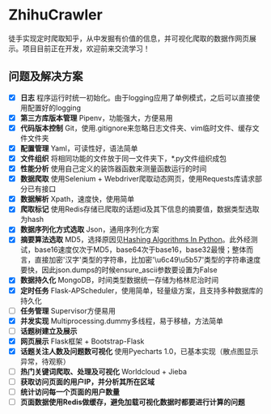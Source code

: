 # ZhihuCrawler
徒手实现定时爬取知乎，从中发掘有价值的信息，并可视化爬取的数据作网页展示。项目目前正在开发，欢迎前来交流学习！
## 问题及解决方案
- [x] **日志**
程序运行时统一初始化。由于logging应用了单例模式，之后可以直接使用配置好的logging
- [x] **第三方库版本管理**
Pipenv，功能强大，方便易用
- [x] **代码版本控制**
Git，使用.gitignore来忽略日志文件夹、vim临时文件、缓存文件文件夹
- [x] **配置管理**
Yaml，可读性好，语法简单
- [x] **文件组织**
将相同功能的文件放于同一文件夹下，*.py文件组织成包
- [x] **性能分析**
使用自己定义的装饰器函数来测量函数运行的时间
- [x] **数据爬取**
使用Selenium + Webdriver爬取动态网页，使用Requests库请求部分已有接口
- [x] **数据解析**
Xpath，速度快，使用简单
- [x] **爬取标记**
使用Redis存储已爬取的话题id及其下信息的摘要值，数据类型选取为hash
- [x] **数据序列化方式选取**
Json，通用序列化方案
- [x] **摘要算法选取**
MD5，选择原因见[Hashing Algorithms In Python](http://widerin.net/blog/hashing-algorithms-in-python/)。此外经测试，base16速度仅次于MD5，base64次于base16，base32最慢；整体而言，直接加密'汉字'类型的字符串，比加密'\\u6c49\\u5b57'类型的字符串速度要快，因此json.dumps的时候ensure_ascii参数要设置为False
- [x] **数据持久化**
MongoDB，时间类型数据统一存储为格林尼治时间
- [x] **定时任务**
Flask-APScheduler，使用简单，轻量级方案，且支持多种数据库的持久化
- [ ] **任务管理**
Supervisor方便易用
- [x] **并发实现**
Multiprocessing.dummy多线程，易于移植，方法简单
- [ ] **话题树建立及展示**
- [x] **网页展示**
Flask框架 + Bootstrap-Flask
- [x] **话题关注人数及问题数可视化**
使用Pyecharts 1.0，已基本实现（散点图显示异常，待观察）
- [ ] **热门关键词爬取、处理及可视化**
Worldcloud + Jieba
- [ ] **获取访问页面的用户IP，并分析其所在区域**
- [ ] **统计访问每一个页面的用户数量**
- [ ] **页面数据使用Redis做缓存，避免加载可视化数据时都要进行计算的问题**
